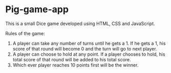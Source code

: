 # Pig-game-app
This is a small Dice game developed using HTML, CSS and JavaScript.

Rules of the game:
1. A player can take any number of turns until he gets a 1. If he gets a 1, his score of that round will become 0 and the turn will go to next player.
2. A player can choose to hold at any point. If a player chooses to hold, his total score of that round will be added to his total score.
3. Which ever player reaches 10 points first will be the winner.

